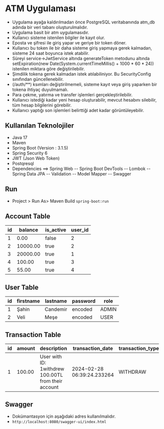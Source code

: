 # ATM Uygulaması
* Uygulama ayağa kaldırılmadan önce PostgreSQL veritabanında atm_db adında bir veri tabanı oluşturulmalıdır.
* Uygulama basit bir atm uygulamasıdır.
* Kullanıcı sisteme istenilen bilgiler ile kayıt olur.
* Eposta ve şifresi ile giriş yapar ve geriye bir token döner.
* Kullanıcı bu token ile bir daha sisteme giriş yapmaya gerek kalmadan, sisteme 24 saat boyunca istek atabilir.
* Süreyi service->JwtService altında generateToken metodunu altında setExpiration(new Date(System.currentTimeMillis() + 1000 * 60 * 24)) istenilen miktara göre değiştirilebilir.
* Şimdilik tokena gerek kalmadan istek atılabiliniyor. Bu SecurityConfig sınıfından güncellenebilir.
* (/auth/**) ksımları değiştirilmemeli, sisteme kayıt veya giriş yaparken bir tokena ihtiyaç duyulmamalı.
* Para çekme, yatırma ve transfer işlemleri gerçekleştirilebilir.
* Kullanıcı istediği kadar yeni hesap oluşturabilir, mevcut hesabını silebilir, tüm hesap bilgilerini görebilir.
* Kullanıcı yaptığı son işlemleri belirttiği adet kadar görüntüleyebilir.

## Kullanılan Teknolojiler
* Java 17
* Maven
* Spring Boot (Version : 3.1.5)
* Spring Security 6
* JWT (Json Web Token)
* Postqresql
* Dependencies
==> Spring Web
--  Spring Boot DevTools
--  Lombok
--  Spring Data JPA
--  Validation
--  Model Mapper
--  Swagger

## Run
- Project > Run As> Maven Build  ``spring-boot:run``

## Account Table


id  | balance | is_active | user_id |
---------|----------|--------------|----------|
1     | 0.00     | false  | 2   |
2     | 10000.00 | true | 2 | 
3     | 20000.00 | true  | 1 | 
4     | 100.00     | true | 3 | 
5     | 55.00     | true  | 4 | 

## User Table


id  | firstname | lastname | password | role |
---------|----------|--------------|----------|----------|
1     | Şahin    | Candemir  | encoded   | ADMIN|
2     | Veli | Meşe | encoded | USER|

## Transaction Table


id  | amount | description | transaction_date | transaction_type |account_id|
---------|----------|--------------|----------|----------|-------|
1     | 100.00    | User with ID: 1withdrew 100.00TL from their account  | 2024-02-28 06:39:24.233264   | WITHDRAW|1

## Swagger
* Dokümantasyon için aşağıdaki adres kullanılmalıdır.
* ``http://localhost:8080/swagger-ui/index.html`` 
